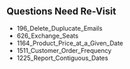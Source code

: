 ## Questions Need Re-Visit
- 196_Delete_Duplucate_Emails
- 626_Exchange_Seats
- 1164_Product_Price_at_a_Given_Date
- 1511_Customer_Order_Frequency
- 1225_Report_Contiguous_Dates
